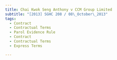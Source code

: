 ```yaml
---
title: Chai Kwok Seng Anthony v CCM Group Limited
subtitle: "[2013] SGHC 208 / 08\_October\_2013"
tags:
  - Contract
  - Contractual Terms
  - Parol Evidence Rule
  - Contract
  - Contractual Terms
  - Express Terms

---
```


